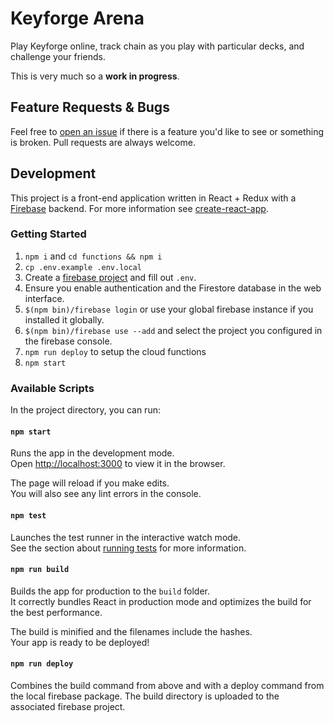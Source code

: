 # Keyforge Arena

Play Keyforge online, track chain as you play with particular decks, and challenge your friends.

This is very much so a **work in progress**.

## Feature Requests & Bugs

Feel free to [open an issue](https://github.com/mpigsley/keyforge-arena/issues/new) if there is a feature you'd like to see or something is broken. Pull requests are always welcome.

## Development

This project is a front-end application written in React + Redux with a [Firebase](https://firebase.google.com/) backend. For more information see [create-react-app](https://github.com/facebook/create-react-app).

### Getting Started

1.  `npm i` and `cd functions && npm i`
2.  `cp .env.example .env.local`
3.  Create a [firebase project](https://console.firebase.google.com/) and fill out `.env`.
4.  Ensure you enable authentication and the Firestore database in the web interface.
5.  `$(npm bin)/firebase login` or use your global firebase instance if you installed it globally.
6.  `$(npm bin)/firebase use --add` and select the project you configured in the firebase console.
7.  `npm run deploy` to setup the cloud functions
8.  `npm start`

### Available Scripts

In the project directory, you can run:

#### `npm start`

Runs the app in the development mode.<br>
Open [http://localhost:3000](http://localhost:3000) to view it in the browser.

The page will reload if you make edits.<br>
You will also see any lint errors in the console.

#### `npm test`

Launches the test runner in the interactive watch mode.<br>
See the section about [running tests](https://facebook.github.io/create-react-app/docs/running-tests) for more information.

#### `npm run build`

Builds the app for production to the `build` folder.<br>
It correctly bundles React in production mode and optimizes the build for the best performance.

The build is minified and the filenames include the hashes.<br>
Your app is ready to be deployed!

#### `npm run deploy`

Combines the build command from above and with a deploy command from the local firebase package. The build directory is uploaded to the associated firebase project.
